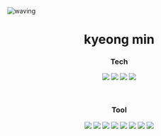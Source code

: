 
![waving](https://capsule-render.vercel.app/api?type=waving&height=200&text=min&fontAlign=80&fontAlignY=40&color=gradient)


<div align="center">

# kyeong min
### Tech
 
<img src="https://img.shields.io/badge/HTML5-E34F26?style=flat-square&logo=HTML5&logoColor=white" /></a>
<img src="https://img.shields.io/badge/CSS3-1572B6?style=flat-square&logo=CSS3&logoColor=white" /></a>
<img src="https://img.shields.io/badge/JavaScript-F7DF1E?style=flat-square&logo=JavaScript&logoColor=white" /></a>
<img src="https://img.shields.io/badge/Vue.js-4FC08D?style=flat-square&logo=Vue.js&logoColor=white" /></a>

<br>

### Tool
<img src="https://img.shields.io/badge/GitHub-006643?style=flat-square&logo=GitHub&logoColor=white" /></a>
<img src="https://img.shields.io/badge/Docker-2496ED?style=flat-square&logo=Docker&logoColor=white" /></a>
<img src="https://img.shields.io/badge/WebStorm-F8DC75?style=flat-square&logo=WebStorm&logoColor=white" /></a>
<img src="https://img.shields.io/badge/Trello-0052CC?style=flat-square&logo=Trello&logoColor=white" /></a>
<img src="https://img.shields.io/badge/Notion-000000?style=flat-square&logo=Notion&logoColor=white" /></a>
<img src="https://img.shields.io/badge/Figma-F24E1E?style=flat-square&logo=Figma&logoColor=white" /></a>
<img src="https://img.shields.io/badge/Photoshop-FF0000?style=flat-square&logo=Adobe Photoshop&logoColor=white" /></a>
<img src="https://img.shields.io/badge/Premiere Pro-9999FF?style=flat-square&logo=Adobe Premiere Pro&logoColor=white" /></a>


</div>
